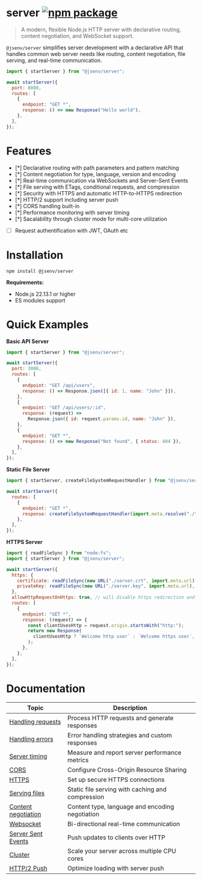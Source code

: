# server [![npm package](https://img.shields.io/npm/v/@jsenv/server.svg?logo=npm&label=package)](https://www.npmjs.com/package/@jsenv/server)

> A modern, flexible Node.js HTTP server with declarative routing, content negotiation, and WebSocket support.

`@jsenv/server` simplifies server development with a declarative API that handles common web server needs like routing, content negotiation, file serving, and real-time communication.

```js
import { startServer } from "@jsenv/server";

await startServer({
  port: 8080,
  routes: [
    {
      endpoint: "GET *",
      response: () => new Response("Hello world"),
    },
  ],
});
```

# Features

- [*] Declarative routing with path parameters and pattern matching
- [*] Content negotiation for type, language, version and encoding
- [*] Real-time communication via WebSockets and Server-Sent Events
- [*] File serving with ETags, conditional requests, and compression
- [*] Security with HTTPS and automatic HTTP-to-HTTPS redirection
- [*] HTTP/2 support including server push
- [*] CORS handling built-in
- [*] Performance monitoring with server timing
- [*] Sacalability through cluster mode for multi-core utilization
- [ ] Request authentification with JWT, OAuth etc

# Installation

```console
npm install @jsenv/server
```

**Requirements:**

- Node.js 22.13.1 or higher
- ES modules support

# Quick Examples

**Basic API Server**

```js
import { startServer } from "@jsenv/server";

await startServer({
  port: 3000,
  routes: [
    {
      endpoint: "GET /api/users",
      response: () => Response.json([{ id: 1, name: "John" }]),
    },
    {
      endpoint: "GET /api/users/:id",
      response: (request) =>
        Response.json({ id: request.params.id, name: "John" }),
    },
    {
      endpoint: "GET *",
      response: () => new Response("Not found", { status: 404 }),
    },
  ],
});
```

**Static File Server**

```js
import { startServer, createFileSystemRequestHandler } from "@jsenv/server";

await startServer({
  routes: [
    {
      endpoint: "GET *",
      response: createFileSystemRequestHandler(import.meta.resolve("./")),
    },
  ],
});
```

**HTTPS Server**

```js
import { readFileSync } from "node:fs";
import { startServer } from "@jsenv/server";

await startServer({
  https: {
    certificate: readFileSync(new URL("./server.crt", import.meta.url), "utf8"),
    privateKey: readFileSync(new URL("./server.key", import.meta.url), "utf8"),
  },
  allowHttpRequestOnHttps: true, // will disable https redirection and let you handle http request
  routes: [
    {
      endpoint: "GET *",
      response: (request) => {
        const clientUsesHttp = request.origin.startsWith("http:");
        return new Response(
          clientUsesHttp ? `Welcome http user` : `Welcome https user`,
        );
      },
    },
  ],
});
```

# Documentation

| Topic                                                | Description                                      |
| ---------------------------------------------------- | ------------------------------------------------ |
| [Handling requests](./docs/handling_requests.md)     | Process HTTP requests and generate responses     |
| [Handling errors](./docs/handling_errors.md)         | Error handling strategies and custom responses   |
| [Server timing](./docs/server_timing.md)             | Measure and report server performance metrics    |
| [CORS](./docs/cors.md)                               | Configure Cross-Origin Resource Sharing          |
| [HTTPS](./docs/https.md)                             | Set up secure HTTPS connections                  |
| [Serving files](./docs/serving_files.md)             | Static file serving with caching and compression |
| [Content negotiation](./docs/content_negotiation.md) | Content type, language and encoding negotiation  |
| [Websocket](./docs/websocket.md)                     | Bi-directional real-time communication           |
| [Server Sent Events](./docs/server_sent_events.md)   | Push updates to clients over HTTP                |
| [Cluster](./docs/cluster.md)                         | Scale your server across multiple CPU cores      |
| [HTTP/2 Push](./docs/http2_push.md)                  | Optimize loading with server push                |

